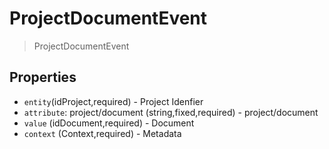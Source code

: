 # ProjectDocumentEvent

> ProjectDocumentEvent

## Properties

 - `entity`(idProject,required) - Project Idenfier
 - `attribute`: project/document (string,fixed,required) - project/document
 - `value` (idDocument,required) - Document
 - `context` (Context,required) - Metadata
